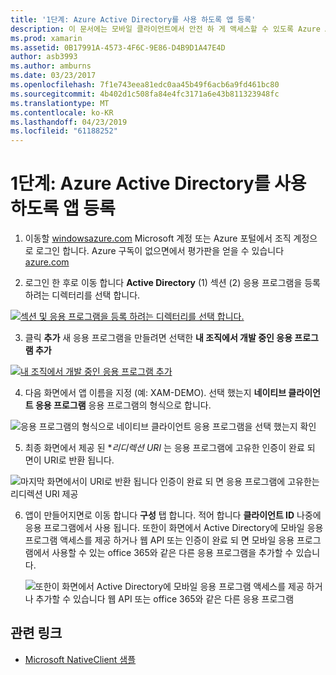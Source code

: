 ```yaml
---
title: '1단계: Azure Active Directory를 사용 하도록 앱 등록'
description: 이 문서에는 모바일 클라이언트에서 안전 하 게 액세스할 수 있도록 Azure Active Directory를 사용 하 여 Azure 응용 프로그램을 등록 하는 방법을 설명 합니다.
ms.prod: xamarin
ms.assetid: 0B17991A-4573-4F6C-9E86-D4B9D1A47E4D
author: asb3993
ms.author: amburns
ms.date: 03/23/2017
ms.openlocfilehash: 7f1e743eea81edc0aa45b49f6acb6a9fd461bc80
ms.sourcegitcommit: 4b402d1c508fa84e4fc3171a6e43b811323948fc
ms.translationtype: MT
ms.contentlocale: ko-KR
ms.lasthandoff: 04/23/2019
ms.locfileid: "61188252"
---
```

# <a name="step-1-register-an-app-to-use-azure-active-directory"></a>1단계: Azure Active Directory를 사용 하도록 앱 등록

1. 이동할 [windowsazure.com](https://manage.windowsazure.com) Microsoft 계정 또는 Azure 포털에서 조직 계정으로 로그인 합니다. Azure 구독이 없으면에서 평가판을 얻을 수 있습니다 [azure.com](http://www.azure.com)

2. 로그인 한 후로 이동 합니다 **Active Directory** (1) 섹션 (2) 응용 프로그램을 등록 하려는 디렉터리를 선택 합니다.

  [ ![](register-images/01.-active-directory-in-azure-portal-sml.jpg "섹션 및 응용 프로그램을 등록 하려는 디렉터리를 선택 합니다.")](register-images/01.-active-directory-in-azure-portal.jpg#lightbox)

3. 클릭 **추가** 새 응용 프로그램을 만들려면 선택한 **내 조직에서 개발 중인 응용 프로그램 추가**

  [ ![](register-images/02.-add-new-application-sml.jpg "내 조직에서 개발 중인 응용 프로그램 추가")](register-images/02.-add-new-application.jpg#lightbox)

4. 다음 화면에서 앱 이름을 지정 (예: XAM-DEMO).
  선택 했는지 **네이티브 클라이언트 응용 프로그램** 응용 프로그램의 형식으로 합니다.

  ![](register-images/03.-app-name.jpg "응용 프로그램의 형식으로 네이티브 클라이언트 응용 프로그램을 선택 했는지 확인")

5. 최종 화면에서 제공 된 **리디렉션 URI* 는 응용 프로그램에 고유한 인증이 완료 되 면이 URI로 반환 됩니다.

  ![](register-images/04.-app-redirect.jpg "마지막 화면에서이 URI로 반환 됩니다 인증이 완료 되 면 응용 프로그램에 고유한는 리디렉션 URI 제공")

6. 앱이 만들어지면로 이동 합니다 **구성** 탭 합니다. 적어 합니다 **클라이언트 ID** 나중에 응용 프로그램에서 사용 됩니다. 또한이 화면에서 Active Directory에 모바일 응용 프로그램 액세스를 제공 하거나 웹 API 또는 인증이 완료 되 면 모바일 응용 프로그램에서 사용할 수 있는 office 365와 같은 다른 응용 프로그램을 추가할 수 있습니다.

    ![](register-images/05.-configure.jpg "또한이 화면에서 Active Directory에 모바일 응용 프로그램 액세스를 제공 하거나 추가할 수 있습니다 웹 API 또는 office 365와 같은 다른 응용 프로그램")



## <a name="related-links"></a>관련 링크

- [Microsoft NativeClient 샘플](https://github.com/AzureADSamples/NativeClient-MultiTarget-DotNet)
